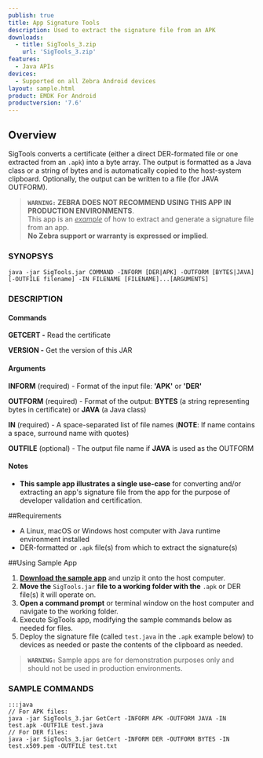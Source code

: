 ```yaml
---
publish: true
title: App Signature Tools
description: Used to extract the signature file from an APK
downloads:
  - title: SigTools_3.zip
    url: 'SigTools_3.zip'
features:
  - Java APIs
devices:
  - Supported on all Zebra Android devices
layout: sample.html
product: EMDK For Android
productversion: '7.6'
---
```


## Overview
SigTools converts a certificate (either a direct DER-formated file or one extracted from an `.apk`) into
a byte array. The output is formatted as a Java class or a string of bytes and is automatically copied to the host-system clipboard. Optionally, the output can be written to a file (for JAVA OUTFORM). 

> **`WARNING:` ZEBRA DOES NOT RECOMMEND USING THIS APP IN PRODUCTION ENVIRONMENTS**.<br>This app is an *<u>example</u>* of how to extract and generate a signature file from an app. <br>**No Zebra support or warranty is expressed or implied**.  

### SYNOPSYS
    java -jar SigTools.jar COMMAND -INFORM [DER|APK] -OUTFORM [BYTES|JAVA] [-OUTFILE filename] -IN FILENAME [FILENAME]...[ARGUMENTS]

### DESCRIPTION
#### Commands

**GETCERT -** Read the certificate

**VERSION -** Get the version of this JAR

#### Arguments

**INFORM** (required) - Format of the input file: **'APK'** or **'DER'**

**OUTFORM** (required) - Format of the output: **BYTES** (a string representing bytes in certificate) or **JAVA** (a Java class)

**IN** (required) - A space-separated list of file names (**NOTE**: If name contains a space, surround name with quotes) 

**OUTFILE** (optional) - The output file name if **JAVA** is used as the OUTFORM 

#### Notes

* **This sample app illustrates a single use-case** for converting and/or extracting an app's signature file from the app for the purpose of developer validation and certification. 

##Requirements
* A Linux, macOS or Windows host computer with Java runtime environment installed  
* DER-formatted or `.apk` file(s) from which to extract the signature(s)

##Using Sample App

1. **[Download the sample app](SigTools_3.zip)** and unzip it onto the host computer. 
2. **Move the** `SigTools.jar` **file to a working folder with the** `.apk` or DER file(s) it will operate on. 
3. **Open a command prompt** or terminal window on the host computer and navigate to the working folder. 
4. Execute SigTools app, modifying the sample commands below as needed for files.
5. Deploy the signature file (called `test.java` in the `.apk` example below) to devices as needed or paste the contents of the clipboard as needed. 

> **`WARNING:`** Sample apps are for demonstration purposes only and should not be used in production environments.

### SAMPLE COMMANDS
    :::java
    // For APK files:
    java -jar SigTools_3.jar GetCert -INFORM APK -OUTFORM JAVA -IN test.apk -OUTFILE test.java 
    // For DER files:
    java -jar SigTools_3.jar GetCert -INFORM DER -OUTFORM BYTES -IN test.x509.pem -OUTFILE test.txt

